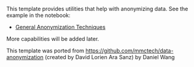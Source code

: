 This template provides utilities that help with anonymizing data. See the example in the notebook:
- [General Anonymization Techniques](https://github.com/ow-gryphon/gryphon-data-anonymization/blob/main/template/notebooks/data-anonymization/%5Btemplate%5D%20general%20anonymization%20techniques.ipynb)

More capabilities will be added later. 

This template was ported from https://github.com/mmctech/data-anonymization (created by David Lorien Ara Sanz) by Daniel Wang
